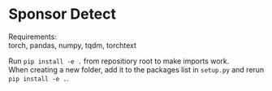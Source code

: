 # Sponsor Detect

Requirements:  
torch, pandas, numpy, tqdm, torchtext

Run `pip install -e .` from repositiory root to make imports work.  
When creating a new folder, add it to the packages list in `setup.py` and rerun `pip install -e .`.